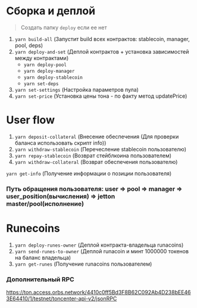 # Сборка и деплой

> Создать папку `deploy` если ее нет

1. `yarn build-all` (Запустит build всех контрактов: stablecoin, manager, pool, deps)
2. `yarn deploy-and-set` (Деплой контрактов + установка зависимостей между контрактами)
   - `yarn deploy-pool`
   - `yarn deploy-manager`
   - `yarn deploy-stablecoin`
   - `yarn set-deps`
3. `yarn set-settings` (Настройка параметров пула)
4. `yarn set-price` (Установка цены тона - по факту метод updatePrice)

# User flow

1. `yarn deposit-collateral` (Внесение обеспечения (Для проверки баланса использовать скрипт info))
2. `yarn withdraw-stablecoin` (Перечесление stablecoin пользователю)
3. `yarn repay-stablecoin` (Возврат стейблкоина пользователем)
4. `yarn withdraw-collateral` (Возврат обеспечения пользователю)

`yarn get-info` (Получение информации о позиции пользователя)

### Путь обращения пользователя: **user => pool => manager => user_position(вычисления) => jetton master/pool(исполнение)**

# Runecoins

1. `yarn deploy-runes-owner` (Деплой контракта-владельца runacoins)
2. `yarn send-runes-to-owner` (Деплой runacoin и минт 1000000 токенов на баланс владельца)
3. `yarn get-runes` (Получение runacoins пользователем)

### Дополнительный RPC

https://ton.access.orbs.network/4410c0ff5Bd3F8B62C092Ab4D238bEE463E64410/1/testnet/toncenter-api-v2/jsonRPC
